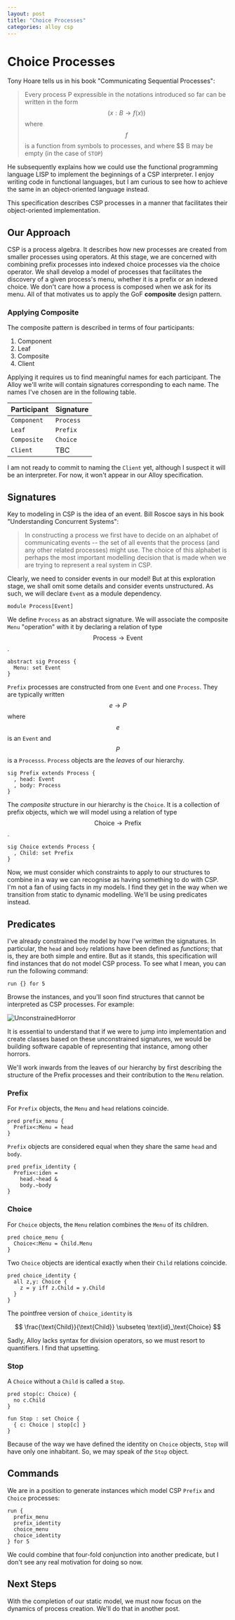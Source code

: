 ```yaml
---
layout: post
title: "Choice Processes"
categories: alloy csp
---
```

<script src="https://cdn.mathjax.org/mathjax/latest/MathJax.js?config=TeX-AMS-MML_HTMLorMML" type="text/javascript"></script>

# Choice Processes

Tony Hoare tells us in his book "Communicating Sequential Processes":

> Every process P expressible in the notations introduced so far can be written in the form
> $$
> (x : B \to f(x))
> $$
> where $$ f $$ is a function from symbols to processes, and where $$ B $​$ may be empty (in the case of `STOP`)

He subsequently explains how we could use the functional programming language LISP to implement the beginnings of a CSP interpreter.  I enjoy writing code in functional languages, but I am curious to see how to achieve the same in an object-oriented language instead.

This specification describes CSP processes in a manner that facilitates their object-oriented implementation.

## Our Approach

CSP is a process algebra. It describes how new processes are created from smaller processes using operators. At this stage, we are concerned with combining prefix processes into indexed choice processes via the choice operator. We shall develop a model of processes that facilitates the discovery of a given process's menu, whether it is a prefix or an indexed choice. We don't care how a process is composed when we ask for its menu. All of that motivates us to apply the GoF **composite** design pattern.

### Applying Composite

The composite pattern is described in terms of four participants:

1. Component
2. Leaf
3. Composite
4. Client

Applying it requires us to find meaningful names for each participant. The Alloy we'll write will contain signatures corresponding to each name.  The names I've chosen are in the following table.

| Participant | Signature |
| ----------- | --------- |
| `Component` | `Process` |
| `Leaf`      | `Prefix`  |
| `Composite` | `Choice`  |
| `Client`    | TBC       |

I am not ready to commit to naming the `Client` yet, although I suspect it will be an interpreter.  For now, it won't appear in our Alloy specification.

## Signatures

Key to modeling in CSP is the idea of an event.  Bill Roscoe says in his book "Understanding Concurrent Systems":

> In constructing a process we first have to decide on an alphabet of communicating events -- the set of all events that the process (and any other related processes) might use. The choice of this alphabet is perhaps the most important modelling decision that is made when we are trying to represent a real system in CSP.

Clearly, we need to consider events in our model! But at this exploration stage, we shall omit some details and consider events unstructured. As such, we will declare `Event` as a module dependency.

```alloy
module Process[Event]
```

We define `Process` as an abstract signature.  We will associate the composite `Menu` "operation" with it by declaring a relation of type $$ \text{Process} \rightarrow \text{Event} $$.

```alloy
abstract sig Process {
  Menu: set Event
}
```

`Prefix` processes are constructed from one `Event` and one `Process`.  They are typically written $$ e \rightarrow P $$ where $$ e $$ is an `Event` and $$P$$ is a `Processs`.  `Process` objects are the *leaves* of our hierarchy.

```alloy
sig Prefix extends Process {
  , head: Event
  , body: Process
}
```

The *composite* structure in our hierarchy is the `Choice`.  It is a collection of prefix objects, which we will model using a relation of type $$ \text{Choice} \rightarrow \text{Prefix} $$.

```alloy
sig Choice extends Process {
  , Child: set Prefix
}
```

Now, we must consider which constraints to apply to our structures to combine in a way we can recognise as having something to do with CSP. I'm not a fan of using facts in my models. I find they get in the way when we transition from static to dynamic modelling. We'll be using predicates instead.

## Predicates

I've already constrained the model by how I've written the signatures.  In particular, the `head` and `body` relations have been defined as _functions_; that is, they are both simple and entire.  But as it stands, this specification will find instances that do not model CSP process.  To see what I mean, you can run the following command:

```alloy
run {} for 5
```

Browse the instances, and you'll soon find structures that cannot be interpreted as CSP processes.  For example:

![UnconstrainedHorror](/assets/UnconstrainedHorror.png)

It is essential to understand that if we were to jump into implementation and create classes based on these unconstrained signatures, we would be building software capable of representing that instance, among other horrors.

We'll work inwards from the leaves of our hierarchy by first describing the structure of the Prefix processes and their contribution to the `Menu` relation.

### Prefix

For `Prefix` objects, the `Menu` and `head` relations coincide.

```alloy
pred prefix_menu {
  Prefix<:Menu = head
}
```

`Prefix` objects are considered equal when they share the same `head` and `body`.

```alloy
pred prefix_identity {
  Prefix<:iden =
    head.~head & 
    body.~body
}
```

### Choice

For `Choice` objects, the `Menu` relation combines the `Menu` of its children.

```alloy
pred choice_menu {
  Choice<:Menu = Child.Menu
}
```

Two `Choice` objects are identical exactly when their `Child` relations coincide.

```alloy
pred choice_identity {
  all z,y: Choice {
    z = y iff z.Child = y.Child
  }
}
```

The pointfree version of `choice_identity` is

$$
\frac{\text{Child}}{\text{Child}} \subseteq \text{id}_\text{Choice}
$$

Sadly, Alloy lacks syntax for division operators, so we must resort to quantifiers.  I find that upsetting.

### Stop

A `Choice` without a `Child` is called a `Stop`.

```alloy
pred stop(c: Choice) {
  no c.Child
}

fun Stop : set Choice {
  { c: Choice | stop[c] }
}
```

Because of the way we have defined the identity on `Choice` objects, `Stop` will have only one inhabitant.  So, we may speak of _the_ `Stop` object.

## Commands

We are in a position to generate instances which model CSP `Prefix` and `Choice` processes:

```alloy
run {
  prefix_menu
  prefix_identity
  choice_menu
  choice_identity
} for 5
```

We could combine that four-fold conjunction into another predicate, but I don't see any real motivation for doing so now.

## Next Steps

With the completion of our static model, we must now focus on the dynamics of process creation.  We'll do that in another post.